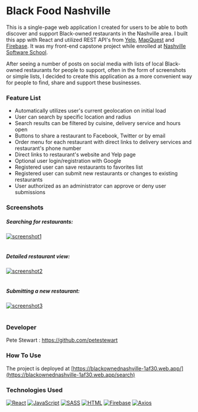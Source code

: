 # Black Food Nashville

This is a single-page web application I created for users to be able to both discover and support Black-owned restaurants in the Nashville area. I built this app with React and utilized REST API's from [Yelp](https://www.yelp.com/fusion), [MapQuest](https://developer.mapquest.com/) and [Firebase](https://firebase.google.com/). It was my front-end capstone project while enrolled at [Nashville Software School](http://nashvillesoftwareschool.com/).

After seeing a number of posts on social media with lists of local Black-owned restaurants for people to support, often in the form of screenshots or simple lists, I decided to create this application as a more convenient way for people to find, share and support these businesses. 

### Feature List
* Automatically utilizes user's current geolocation on initial load
* User can search by specific location and radius
* Search results can be filtered by cuisine, delivery service and hours open
* Buttons to share a restaurant to Facebook, Twitter or by email
* Order menu for each restaurant with direct links to delivery services and restaurant's phone number
* Direct links to restaurant's website and Yelp page
* Optional user login/registration with Google
* Registered user can save restaurants to favorites list
* Registered user can submit new restaurants or changes to existing restaurants
* User authorized as an administrator can approve or deny user submissions

### Screenshots

##### Searching for restaurants:

[![screenshot1](https://media.giphy.com/media/JS5IcgsmNLNIJm6bj8/giphy.gif)](#)  
<br>
   
##### Detailed restaurant view:

[![screenshot2](https://media.giphy.com/media/n30bSFEqMeJU9kPvuC/giphy.gif)](#)  
<br>
  
##### Submitting a new restaurant:

[![screenshot3](https://media.giphy.com/media/gpmFTuBihAhZ62xQi4/giphy.gif)](#)  
<br>
  
### Developer
Pete Stewart : https://github.com/petestewart

### How To Use
The project is deployed at [https://blackownednashville-1af30.web.app/](https://blackownednashville-1af30.web.app/search)

### Technologies Used
[![React](https://img.shields.io/badge/-React-2c9fcc?style=flat-square)](#) [![JavaScript](https://img.shields.io/badge/-JavaScript-2c9fcc?style=flat-square)](#) [![SASS](https://img.shields.io/badge/-SASS-2c9fcc?style=flat-square)](#) [![HTML](https://img.shields.io/badge/-HTML-2c9fcc?style=flat-square)](#) [![Firebase](https://img.shields.io/badge/-Firebase-2c9fcc?style=flat-square)](#) [![Axios](https://img.shields.io/badge/-Axios-2c9fcc?style=flat-square)](#)
